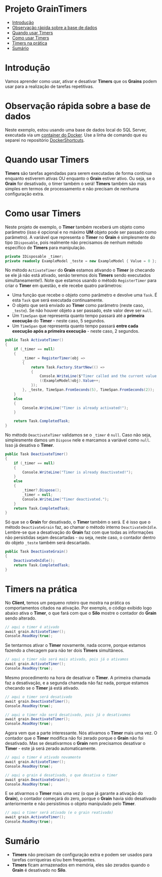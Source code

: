 

# Projeto GrainTimers

- [Introdução](#introdução)
- [Observação rápida sobre a base de dados](#observação-rápida-sobre-a-base-de-dados)
- [Quando usar Timers](#quanto-usar-timers)
- [Como usar Timers](#como-usar-timers)
- [Timers na prática](#timers-na-prática)
- [Sumário](#sumário)

# Introdução

Vamos aprender como usar, ativar e desativar **Timers** que os **Grains** podem usar para a realização de tarefas repetitivas.

# Observação rápida sobre a base de dados

Neste exemplo, estou usando uma base de dados local do SQL Server, executada via um [container do Docker][docker-site]. Use a linha de comando que eu separei no repositório [DockerShortcuts][docker-shortcuts].

# Quando usar Timers

**Timers** são tarefas agendadas para serem executadas de forma contínua enquanto estiverem ativas OU enquanto o **Grain** estiver ativo. Ou seja, se o **Grain** for desativado, o timer também o será! **Timers** também são mais simples em termos de processamento e não precisam de nenhuma configuração extra.

# Como usar Timers

Neste projeto de exemplo, o **Timer** também receberá um objeto como parâmetro (isso é opcional e no máximo **UM** objeto pode ser passado como parâmetro). A variável que representa o **Timer** no **Grain** é simplesmente do tipo `IDisposable`, pois realmente não precisamos de nenhum método específico de **Timers** para manipulação.

```csharp
private IDisposable _timer;
private readonly ExampleModel _teste = new ExampleModel { Value = 0 };
```

No método `ActivateTimer` do **Grain** estamos ativando o **Timer** (e checando se ele já não está ativado, senão teremos dois **Timers** sendo executados simultaneamente!). Note que estamos usando o método `RegisterTimer` para criar o **Timer** em questão, e ele recebe quatro parâmetros:

- Uma função que recebe o objeto como parâmetro e devolve uma `Task`. É esta `Task` que será executada continuamente.
- O objeto que será enviado ao **Timer** como parâmetro (neste caso, `_teste`). Se não houver objeto a ser passado, este valor deve ser `null`.
- Um `TimeSpan` que representa quanto tempo passará até a **primeira execução** do **Timer** - neste caso, 5 segundos.
- Um `TimeSpan` que representa quanto tempo passará **entre cada execução após a primeira execução** - neste caso, 2 segundos.

```csharp
public Task ActivateTimer()
{
	if (_timer == null)
	{
		_timer = RegisterTimer(obj =>
		{
			return Task.Factory.StartNew(() =>
			{
				Console.WriteLine($"Timer called and the current value of {((ExampleModel)obj).Value}");
				((ExampleModel)obj).Value++;
			});
		}, _teste, TimeSpan.FromSeconds(5), TimeSpan.FromSeconds(2));
	}
	else
	{
		Console.WriteLine("Timer is already activated!");
	}

	return Task.CompletedTask;
}
```

No método `DeactivateTimer` validamos se o `_timer` é `null`. Caso não seja, simplesmente damos um `Dispose` nele e marcamos a variável como `null`. Isso já desativa o **Timer**.

```csharp
public Task DeactivateTimer()
{
	if (_timer == null)
	{
		Console.WriteLine("Timer is already deactivated!");
	}
	else
	{
		_timer?.Dispose();
		_timer = null;
		Console.WriteLine("Timer deactivated.");
	}
	return Task.CompletedTask;
}
```

Só que se o **Grain** for desativado, o **Timer** também o será. E é isso que o método `DeactivateGrain` faz, ao chamar o método interno `DeactivateOnIdle`. Lembre-se que a desativação do **Grain** faz com que todas as informações não persistidas sejam descartadas - ou seja, neste caso, o contador dentro do objeto `_teste` também será descartado.

```csharp
public Task DeactivateGrain()
{
	DeactivateOnIdle();
	return Task.CompletedTask;
}
```

# Timers na prática

No **Client**, temos um pequeno roteiro que mostra na prática os comportamentos citados na ativação. Por exemplo, o código exibido logo abaixo ativa o **Timer**, o que fará com que o **Silo** mostre o contador do **Grain** sendo alterado.

```csharp
// aqui o timer é ativado
await grain.ActivateTimer();
Console.ReadKey(true);
```

Se tentarmos ativar o **Timer** novamente, nada ocorre, porque estamos fazendo a checagem para não ter dois **Timers** simultâneos.

```csharp
// aqui o timer não será mais ativado, pois já o ativamos
await grain.ActivateTimer();
Console.ReadKey(true);
```

Mesmo procedimento na hora de desativar o **Timer**. A primeira chamada faz a desativação, e a segunda chamada não faz nada, porque estamos checando se o **Timer** já está ativado.

```csharp
// aqui o timer será desativado
await grain.DeactivateTimer();
Console.ReadKey(true);

// aqui o timer não será desativado, pois já o desativamos
await grain.DeactivateTimer();
Console.ReadKey(true);
```

Agora vem que a parte interessante. Nós ativamos o **Timer** mais uma vez. O contador que o **Timer** modifica não foi zerado porque o **Grain** não foi desativado. Mas se desativarmos o **Grain** nem precisamos desativar o **Timer** - este já será zerado automaticamente.

```csharp
// aqui o timer é ativado novamente
await grain.ActivateTimer();
Console.ReadKey(true);

// aqui o grain é desativado, o que desativa o timer
await grain.DeactivateGrain();
Console.ReadKey(true);
```

E se ativarmos o **Timer** mais uma vez (o que já garante a ativação do **Grain**), o contador começará do zero, porque o **Grain** havia sido desativado anteriormente e não persistimos o objeto manipulado pelo **Timer**.

```csharp
// aqui o timer será ativado (e o grain reativado)
await grain.ActivateTimer();
Console.ReadKey(true);
```

# Sumário

- **Timers** não precisam de configuração extra e podem ser usados para tarefas corriqueiras e/ou bem frequentes.
- **Timers** ficam armazenados em memória, eles são zerados quando o **Grain** é desativado no **Silo**.

[docker-site]: https://www.docker.com/
[docker-shortcuts]: https://github.com/prrandrade/DockerShortcuts
